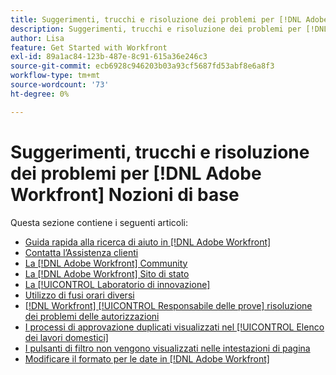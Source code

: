 ```yaml
---
title: Suggerimenti, trucchi e risoluzione dei problemi per [!DNL Adobe Workfront] Nozioni di base
description: Suggerimenti, trucchi e risoluzione dei problemi per [!DNL Adobe Workfront] Nozioni di base
author: Lisa
feature: Get Started with Workfront
exl-id: 89a1ac84-123b-487e-8c91-615a36e246c3
source-git-commit: ecb6928c946203b03a93cf5687fd53abf8e6a8f3
workflow-type: tm+mt
source-wordcount: '73'
ht-degree: 0%

---
```


# Suggerimenti, trucchi e risoluzione dei problemi per [!DNL Adobe Workfront] Nozioni di base

Questa sezione contiene i seguenti articoli:

* [Guida rapida alla ricerca di aiuto in [!DNL Adobe Workfront]](../../workfront-basics/tips-tricks-and-troubleshooting/guide-for-help-in-workfront.md)
* [Contatta l’Assistenza clienti](../../workfront-basics/tips-tricks-and-troubleshooting/contact-customer-support.md)
* [La [!DNL Adobe Workfront] Community](../../workfront-basics/tips-tricks-and-troubleshooting/workfront-community.md)
* [La [!DNL Adobe Workfront] Sito di stato](../../workfront-basics/tips-tricks-and-troubleshooting/understand-the-status-site.md)
* [La [!UICONTROL Laboratorio di innovazione]](../../workfront-basics/tips-tricks-and-troubleshooting/idea-exchange.md)
* [Utilizzo di fusi orari diversi](../../workfront-basics/tips-tricks-and-troubleshooting/working-across-timezones.md)
* [[!DNL Workfront] [!UICONTROL Responsabile delle prove] risoluzione dei problemi delle autorizzazioni](../../workfront-basics/tips-tricks-and-troubleshooting/wp-manager-permissions-troubleshooting.md)
* [I processi di approvazione duplicati visualizzati nel [!UICONTROL Elenco dei lavori domestici]](../../workfront-basics/tips-tricks-and-troubleshooting/duplicate-apprval-processes-home.md)
* [I pulsanti di filtro non vengono visualizzati nelle intestazioni di pagina](../../workfront-basics/tips-tricks-and-troubleshooting/filter-buttons-do-not-display-in-page-headers.md)
* [Modificare il formato per le date in [!DNL Adobe Workfront]](../tips-tricks-and-troubleshooting/change-date-format-chrome.md)


